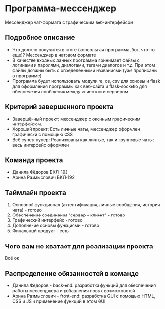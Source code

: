 # Программа-мессенджер

Мессенджер чат-формата с графическим веб-интерфейсом

## Подробное описание

- Что должно получится в итоге (консольная программа, бот, что-то еще)?
Мессенджер в чатовом формате
- В качестве входных данных программа принимает файлы с логинами и паролями, диалогами, тегами диалогов и т.д. При этом файлы должны быть с определёнными названиями (уже прописаны в программе)
- Программа будет использовать модули re, os, csv для основы и flask для оформления программы как веб-сайта и flask-socketio для обеспечения сообщения между клиентом и сервером

## Критерий завершенного проекта

- Завершённый проект: мессенджер с оконным графическим интерфейсом. 
- Хороший проект: Есть личные чаты, мессенджер оформлен графически с помощью CSS 
- Всё супер-пупер: Реализованы как личные, так и групповые чаты; весь интерфейс оформлен

## Команда проекта

- Данила Фёдоров БКЛ-192
- Арина Размыслович БКЛ-192

## Таймлайн проекта

1. Основной функционал (аутентификация, личные сообщения, история чата) - готово
3. Обеспечение соединения "сервер - клиент" - готово
2. Графический интерфейс - готово
3. Дополнение основы функциями - готово
4. Финальный продукт - есть

## Чего вам не хватает для реализации проекта

Всё ок

## Распределение обязанностей в команде

- Данила Федоров - back-end: разработка функций для обеспечения работы мессенджера и добавления новых возможностей
- Арина Размыслович - front-end: разработка GUI с помощью HTML, CSS и JS и применение функций в этом GUI

